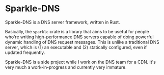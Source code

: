 # Sparkle-DNS

Sparkle-DNS is a DNS server framework, written in Rust.

Basically, the `sparkle` crate is a library that aims to be useful for
people who're writing high-performance DNS servers capable of doing
powerful dynamic handling of DNS request messages. This is unlike a
traditional DNS server, which is (1) an executable and (2) statically
configured, even if updated frequently.

Sparkle-DNS is a side project while I work on the DNS team for a CDN.
It's very much a work-in-progress and currently very immature.
